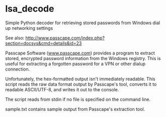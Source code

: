 lsa_decode
==========

Simple Python decoder for retrieving stored passwords from Windows dial up networking settings

See also: http://www.passcape.com/index.php?section=docsys&cmd=details&id=23

Passcape Software (www.passcape.com) provides a program to extract stored, encrypted password information 
from the Windows registry. This is useful for extracting a forgotten password for a VPN or other dialup connection.

Unfortunately, the hex-formatted output isn't immediately readable. This script reads the raw data format output 
by Passcape's tool, converts it to readable ASCII/UTF-8, and writes it out to the console.

The script reads from stdin if no file is specified on the command line.

sample.txt contains sample output from Passcape's extraction tool.
